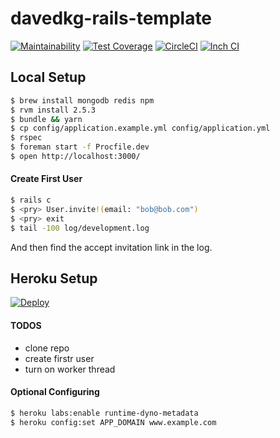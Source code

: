 # davedkg-rails-template
[![Maintainability](https://api.codeclimate.com/v1/badges/84c96cc264dcf00b0449/maintainability)](https://codeclimate.com/github/davedkg/davedkg-rails-template/maintainability)
[![Test Coverage](https://api.codeclimate.com/v1/badges/84c96cc264dcf00b0449/test_coverage)](https://codeclimate.com/github/davedkg/davedkg-rails-template/test_coverage)
[![CircleCI](https://circleci.com/gh/davedkg/davedkg-rails-template/tree/master.svg?style=shield)](https://circleci.com/gh/davedkg/davedkg-rails-template/tree/master)
[![Inch CI](https://inch-ci.org/github/davedkg/davedkg-rails-template.svg?branch=master)](https://inch-ci.org/github/davedkg/davedkg-rails-template/suggestions?branch=master)

## Local Setup

```bash
$ brew install mongodb redis npm
$ rvm install 2.5.3
$ bundle && yarn
$ cp config/application.example.yml config/application.yml
$ rspec
$ foreman start -f Procfile.dev
$ open http://localhost:3000/
```

#### Create First User

```bash
$ rails c
$ <pry> User.invite!(email: "bob@bob.com")
$ <pry> exit
$ tail -100 log/development.log
```

And then find the accept invitation link in the log.

## Heroku Setup

[![Deploy](https://www.herokucdn.com/deploy/button.svg)](https://heroku.com/deploy?template=https://github.com/davedkg/davedkg-rails-template/tree/master)

#### TODOS

- clone repo
- create firstr user
- turn on worker thread

#### Optional Configuring

```bash
$ heroku labs:enable runtime-dyno-metadata
$ heroku config:set APP_DOMAIN www.example.com
```